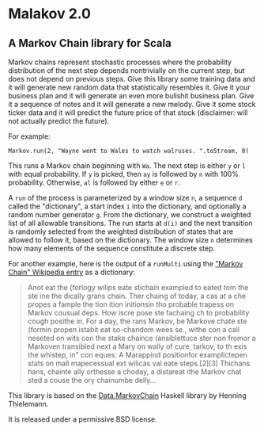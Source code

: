 # Malakov 2.0 #
## A Markov Chain library for Scala ##

Markov chains represent stochastic processes where the probability distribution of the next step depends nontrivially on the current step, but does not depend on previous steps. Give this library some training data and it will generate new random data that statistically resembles it. Give it your business plan and it will generate an even more bullshit business plan. Give it a sequence of notes and it will generate a new melody. Give it some stock ticker data and it will predict the future price of that stock (disclaimer: will not actually predict the future).

For example:

    Markov.run(2, "Wayne went to Wales to watch walruses. ".toStream, 0)

This runs a Markov chain beginning with `Wa`. The next step is either `y` or `l` with equal probability. If `y` is picked, then `ay` is followed by `n` with 100% probability. Otherwise, `al` is followed by either `e` or `r`.

A `run` of the process is parameterized by a window size `n`, a sequence `d` called the "dictionary", a start index `i` into the dictionary, and optionally a random number generator `g`. From the dictionary, we construct a weighted list of all allowable transitions. The run starts at `d(i)` and the next transition is randomly selected from the weighted distribution of states that are allowed to follow it, based on the dictionary. The window size `n` determines how many elements of the sequence constitute a discrete step.

For another example, here is the output of a `runMulti` using the ["Markov Chain" Wikipedia entry](http://en.wikipedia.org/wiki/Markov_chain) as a dictionary:

> Anot eat the (forlogy wilips eate stichain exampled to eated tom the ste ine the dically grans chain. Ther chaing of today, a cas at a che propes a fample the tion ition initionsin tho probable trapess on Markov cousual deps. How iscre pose ste fachaing ch to probability cough posithe in. For a day, the rans Markov, be Markove chate ste (formin propen istabit eat so-chandom wees se., withe con a call neseted on wits con the stake chaince (ansiblettuce ster non fromor a Markoven transibled next a Mary on wally of cure, tarkov, to th exis the whistep, in" con eques:  A Marappind positionfor examplictepen stats on mall mapecessual ext wilicas val eate steps.[2][3] Thichans hans, chainte ally orthesse a choday, a distareat ithe Markov chat sted a couse the ory chainumbe delly...

This library is based on the [Data.MarkovChain](http://hackage.haskell.org/package/markov-chain) Haskell library by Henning Thielemann.

It is released under a permissive BSD license.

